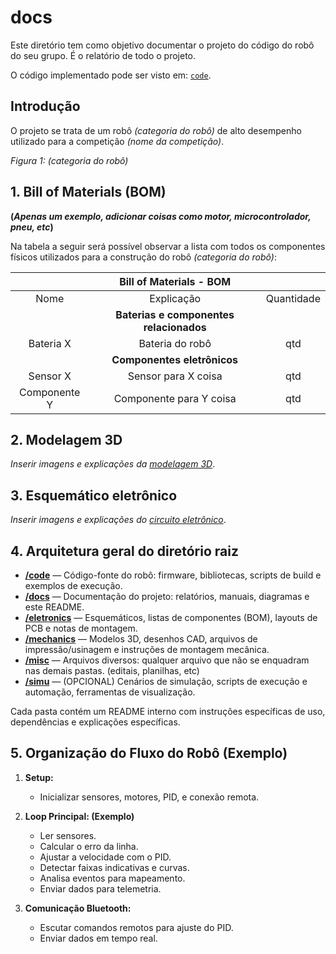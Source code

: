 # **docs**
Este diretório tem como objetivo documentar o projeto do código do robô do seu grupo. É o relatório de todo o projeto.

O código implementado pode ser visto em: [`code`](../code).
## **Introdução**

O projeto se trata de um robô *(categoria do robô)* de alto desempenho utilizado para a competição *(nome da competição)*.

<!-- *Imagem/ do robô* -->
<!-- ![Nome do robô](img/nome_do_arquivo_de_imagem.png)  -->

*Figura 1: *(categoria do robô)**

## **1. Bill of Materials (BOM)** 

**(*Apenas um exemplo, adicionar coisas como motor, microcontrolador, pneu, etc*)**

Na tabela a seguir será possível observar a lista com todos os componentes físicos utilizados para a construção do robô *(categoria do robô)*:

|                                      	|                       **Bill of Materials - BOM**                       	|            	|
|:------------------------------------:	|:-----------------------------------------------------------------------:	|:----------:	|
|                 Nome                 	|                                Explicação                               	| Quantidade 	|
|                                      	|                **Baterias e componentes relacionados**                    |            	|
|               Bateria X            	|                             Bateria do robô                             	|      qtd     	|
|                                      	|                       **Componentes eletrônicos**                       	|            	|
|              Sensor X             	|                           Sensor para X coisa                          	|      qtd     	|
|             Componente Y             	|                          Componente para Y coisa                          |      qtd     	|

## **2. Modelagem 3D**

*Inserir imagens e explicações da [modelagem 3D](../mechanics)*.

## **3. Esquemático eletrônico**

*Inserir imagens e explicações do [circuito eletrônico](../electronics)*.

## **4. Arquitetura geral do diretório raiz**

- **[/code](../code)** — Código-fonte do robô: firmware, bibliotecas, scripts de build e exemplos de execução.
- **[/docs](../docs)** — Documentação do projeto: relatórios, manuais, diagramas e este README.
- **[/eletronics](../eletronics)** — Esquemáticos, listas de componentes (BOM), layouts de PCB e notas de montagem.
- **[/mechanics](../mechanics)** — Modelos 3D, desenhos CAD, arquivos de impressão/usinagem e instruções de montagem mecânica.
- **[/misc](../misc)** — Arquivos diversos: qualquer arquivo que não se enquadram nas demais pastas. (editais, planilhas, etc)
- **[/simu](../simu)** — (OPCIONAL) Cenários de simulação, scripts de execução e automação, ferramentas de visualização.

Cada pasta contém um README interno com instruções específicas de uso, dependências e explicações específicas.

## **5. Organização do Fluxo do Robô (Exemplo)**

1. **Setup:**
    - Inicializar sensores, motores, PID, e conexão remota.

2. **Loop Principal: (Exemplo)**
    - Ler sensores.
    - Calcular o erro da linha.
    - Ajustar a velocidade com o PID.
    - Detectar faixas indicativas e curvas.
    - Analisa eventos para mapeamento.
    - Enviar dados para telemetria.
    
3. **Comunicação Bluetooth:**
    - Escutar comandos remotos para ajuste do PID.
    - Enviar dados em tempo real.

